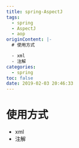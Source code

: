 ```yaml
---
title: spring-AspectJ
tags:
  - spring
  - AspectJ
  - aop
originContent: |-
  # 使用方式

  - xml
  - 注解
categories:
  - spring
toc: false
date: 2019-02-03 20:46:33
---
```


# 使用方式

- xml
- 注解